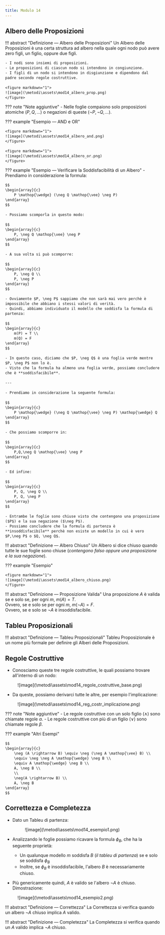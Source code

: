 ```yaml
---
title: Modulo 14
---
```


## Albero delle Proposizioni
!!! abstract "Definizione ― Albero delle Proposizioni"
	Un Albero delle Proposizioni è una certa struttura ad albero nella quale ogni nodo può avere zero figli, un figlio, oppure due figli.

	- I nodi sono insiemi di proposizioni.
	- Le proposizioni di ciascun nodo si intendono in congiunzione.
	- I figli di un nodo si intendono in disgiunzione e dipendono dal padre secondo regole costruttive. 

	<figure markdown="1">
	![image](\metodi\assets\mod14_albero_prop.png)
	</figure>

??? note "Note aggiuntive"
	- Nelle foglie compaiono solo proposizioni atomiche ($P,Q,\dots$) o negazioni di queste ($\neg P,\neg Q,\dots$).

??? example "Esempio ― AND e OR"

	<figure markdown="1">
	![image](\metodi\assets\mod14_albero_and.png)
	</figure>

	<figure markdown="1">
	![image](\metodi\assets\mod14_albero_or.png)
	</figure>

??? example "Esempio ― Verificare la Soddisfacibilità di un Albero"
	- Prendiamo in considerazione la formula:

	$$
    \begin{array}{c}
        P \mathop{\wedge} (\neg Q \mathop{\vee} \neg P)
    \end{array}
    $$

    - Possiamo scomporla in questo modo:

    $$
    \begin{array}{c}
        P, \neg Q \mathop{\vee} \neg P
    \end{array}
    $$

    - A sua volta si può scomporre:

    $$
    \begin{array}{c}
        P, \neg Q \\
        P, \neg P
    \end{array}
    $$

    - Ovviamente $P, \neg P$ sappiamo che non sarà mai vero perchè è impossibile che abbiano i stessi valori di verità.
    - Quindi, abbiamo individuato il modello che soddisfa la formula di partenza:

    $$
    \begin{array}{c}
        m(P) = T \\
        m(Q) = F
    \end{array}
    $$

    - In questo caso, diciamo che $P, \neg Q$ è una foglia verde mentre $P, \neg P$ non lo è.
    - Visto che la formula ha almeno una foglia verde, possiamo concludere che è **soddisfacibile**.

    ---

    - Prendiamo in considerazione la seguente formula:

    $$
    \begin{array}{c}
        P \mathop{\wedge} (\neg Q \mathop{\vee} \neg P) \mathop{\wedge} Q
    \end{array}
    $$

    - Che possiamo scomporre in:

    $$
    \begin{array}{c}
        P,Q,\neg Q \mathop{\vee} \neg P
    \end{array}
    $$

    - Ed infine:

    $$
    \begin{array}{c}
        P, Q, \neg Q \\
        P, Q, \neg P
    \end{array}
    $$

    - Entrambe le foglie sono chiuse visto che contengono una proposizione ($P$) e la sua negazione ($\neg P$).
    - Possiamo concludere che la formula di partenza è **insoddisfacibile** perchè non esiste un modello in cui è vero $P,\neg P$ o $Q, \neg Q$.


!!! abstract "Definizione ― Albero Chiuso"
	Un Albero si dice chiuso quando tutte le sue foglie sono chiuse (*contengono falso oppure una proposizione e la sua negazione*).

??? example "Esempio"

	<figure markdown="1">
	![image](\metodi\assets\mod14_albero_chiuso.png)
	</figure>

!!! abstract "Definizione ― Proposizione Valida"
	Una proposizione $A$ è valida se e solo se, per ogni $m$, $m(A) = T$.<br>
	Ovvero, se e solo se per ogni $m$, $m(\neg A) = F$.<br>
	Ovvero, se e solo se $\neg A$ è insoddisfacibile.

## Tableu Proposizionali
!!! abstract "Definizione ― Tableu Proposizionali"
	Tableu Proposizionale è un nome più formale per definire gli Alberi delle Proposizioni.


## Regole Costruttive

- Conosciamo queste tre regole costruttive, le quali possiamo trovare all'interno di un nodo:

<figure markdown="1">
![image](\metodi\assets\mod14_regole_costruttive_base.png)
</figure>

- Da queste, possiamo derivarci tutte le altre, per esempio l'implicazione:

<figure markdown="1">
![image](\metodi\assets\mod14_reg_costr_implicazione.png)
</figure>

??? note "Note aggiuntive"
	- Le regole costruttive con un solo figlio ($\mathop{\wedge}$) sono chiamate regole $\alpha$.
	- Le regole costruttive con più di un figlio ($\mathop{\vee}$) sono chiamate regole $\beta$.

??? example "Altri Esempi"

	$$
    \begin{array}{c}
        \neg (A \rightarrow B) \equiv \neg (\neg A \mathop{\vee} B) \\
        \equiv \neg \neg A \mathop{\wedge} \neg B \\
        \equiv A \mathop{\wedge} \neg B \\
        A, \neg B \\
        \\
        \neg(A \rightarrow B) \\
        A, \neg B
    \end{array}
    $$

## Correttezza e Completezza

- Dato un Tableu di partenza:

	<figure markdown="1">
    ![image](\metodi\assets\mod14_esempio1.png)
    </figure>

- Analizzando le foglie possiamo ricavare la formula $\phi_B$, che ha la seguente proprietà:
    - Un qualunque modello $m$ soddisfa $B$ (*il tableu di partenza*) se e solo se soddisfa $\phi_B$
    - Inoltre, se $\phi_B$ è insoddisfacibile, l'albero $B$ è necessariamente chiuso.  
- Più genericamente quindi, $A$ è valido se l'albero $\neg A$ è chiuso. Dimostrazione:

<figure markdown="1">
![image](\metodi\assets\mod14_esempio2.png)
</figure>

!!! abstract "Definizione ― Correttezza"
    La Correttezza si verifica quando un albero $\neg A$ chiuso implica $A$ valido.

!!! abstract "Definizione ― Completezza"
    La Completezza si verifica quando un $A$ valido implica $\neg A$ chiuso.
